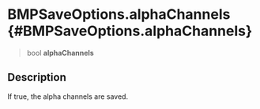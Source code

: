 BMPSaveOptions.alphaChannels {#BMPSaveOptions.alphaChannels}
============================

> bool **alphaChannels**

Description
-----------

If true, the alpha channels are saved.
